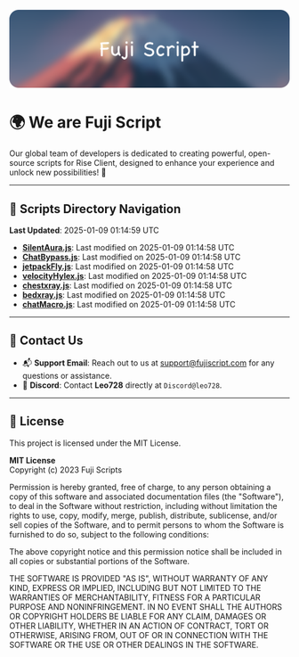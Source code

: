 ![Banner](.github/b.webp)

# 🌍 **We are Fuji Script**

Our global team of developers is dedicated to creating powerful, open-source scripts for Rise Client, designed to enhance your experience and unlock new possibilities! 🌟

---
<!-- SCRIPTS_NAVIGATION_START -->
## 📂 **Scripts Directory Navigation**

**Last Updated**: 2025-01-09 01:14:59 UTC

- **[SilentAura.js](scripts/SilentAura.js)**: Last modified on 2025-01-09 01:14:58 UTC
- **[ChatBypass.js](scripts/ChatBypass.js)**: Last modified on 2025-01-09 01:14:58 UTC
- **[jetpackFly.js](scripts/jetpackFly.js)**: Last modified on 2025-01-09 01:14:58 UTC
- **[velocityHylex.js](scripts/velocityHylex.js)**: Last modified on 2025-01-09 01:14:58 UTC
- **[chestxray.js](scripts/chestxray.js)**: Last modified on 2025-01-09 01:14:58 UTC
- **[bedxray.js](scripts/bedxray.js)**: Last modified on 2025-01-09 01:14:58 UTC
- **[chatMacro.js](scripts/chatMacro.js)**: Last modified on 2025-01-09 01:14:58 UTC

<!-- SCRIPTS_NAVIGATION_END -->

---

## 💬 **Contact Us**  
- 📬 **Support Email**: Reach out to us at [support@fujiscript.com](mailto:support@fujiscript.com) for any questions or assistance.  
- 💬 **Discord**: Contact **Leo728** directly at `Discord@leo728`.

---

## 📜 **License**

This project is licensed under the MIT License.  

**MIT License**  
Copyright (c) 2023 Fuji Scripts  

Permission is hereby granted, free of charge, to any person obtaining a copy of this software and associated documentation files (the "Software"), to deal in the Software without restriction, including without limitation the rights to use, copy, modify, merge, publish, distribute, sublicense, and/or sell copies of the Software, and to permit persons to whom the Software is furnished to do so, subject to the following conditions:  

The above copyright notice and this permission notice shall be included in all copies or substantial portions of the Software.  

THE SOFTWARE IS PROVIDED "AS IS", WITHOUT WARRANTY OF ANY KIND, EXPRESS OR IMPLIED, INCLUDING BUT NOT LIMITED TO THE WARRANTIES OF MERCHANTABILITY, FITNESS FOR A PARTICULAR PURPOSE AND NONINFRINGEMENT. IN NO EVENT SHALL THE AUTHORS OR COPYRIGHT HOLDERS BE LIABLE FOR ANY CLAIM, DAMAGES OR OTHER LIABILITY, WHETHER IN AN ACTION OF CONTRACT, TORT OR OTHERWISE, ARISING FROM, OUT OF OR IN CONNECTION WITH THE SOFTWARE OR THE USE OR OTHER DEALINGS IN THE SOFTWARE.  
